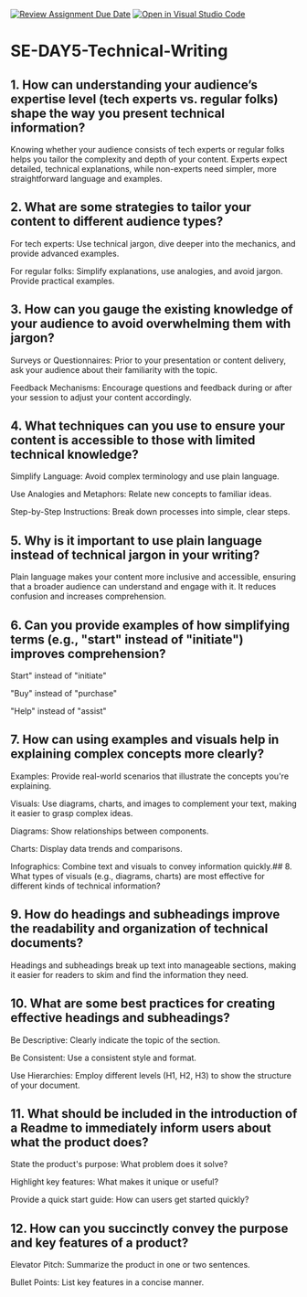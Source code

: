 [![Review Assignment Due Date](https://classroom.github.com/assets/deadline-readme-button-22041afd0340ce965d47ae6ef1cefeee28c7c493a6346c4f15d667ab976d596c.svg)](https://classroom.github.com/a/zsAR-pyY)
[![Open in Visual Studio Code](https://classroom.github.com/assets/open-in-vscode-2e0aaae1b6195c2367325f4f02e2d04e9abb55f0b24a779b69b11b9e10269abc.svg)](https://classroom.github.com/online_ide?assignment_repo_id=18481754&assignment_repo_type=AssignmentRepo)
# SE-DAY5-Technical-Writing
## 1. How can understanding your audience’s expertise level (tech experts vs. regular folks) shape the way you present technical information?
Knowing whether your audience consists of tech experts or regular folks helps you tailor the complexity and depth of your content. Experts expect detailed, technical explanations, while non-experts need simpler, more straightforward language and examples.
## 2. What are some strategies to tailor your content to different audience types?
For tech experts: Use technical jargon, dive deeper into the mechanics, and provide advanced examples.

For regular folks: Simplify explanations, use analogies, and avoid jargon. Provide practical examples.
## 3. How can you gauge the existing knowledge of your audience to avoid overwhelming them with jargon?
Surveys or Questionnaires: Prior to your presentation or content delivery, ask your audience about their familiarity with the topic.

Feedback Mechanisms: Encourage questions and feedback during or after your session to adjust your content accordingly.

## 4. What techniques can you use to ensure your content is accessible to those with limited technical knowledge?
Simplify Language: Avoid complex terminology and use plain language.

Use Analogies and Metaphors: Relate new concepts to familiar ideas.

Step-by-Step Instructions: Break down processes into simple, clear steps.
## 5. Why is it important to use plain language instead of technical jargon in your writing?
Plain language makes your content more inclusive and accessible, ensuring that a broader audience can understand and engage with it. It reduces confusion and increases comprehension.

## 6. Can you provide examples of how simplifying terms (e.g., "start" instead of "initiate") improves comprehension?
Start" instead of "initiate"

"Buy" instead of "purchase"

"Help" instead of "assist"

## 7. How can using examples and visuals help in explaining complex concepts more clearly?
Examples: Provide real-world scenarios that illustrate the concepts you're explaining.

Visuals: Use diagrams, charts, and images to complement your text, making it easier to grasp complex ideas.

Diagrams: Show relationships between components.

Charts: Display data trends and comparisons.

Infographics: Combine text and visuals to convey information quickly.## 8. What types of visuals (e.g., diagrams, charts) are most effective for different kinds of technical information?


## 9. How do headings and subheadings improve the readability and organization of technical documents?
Headings and subheadings break up text into manageable sections, making it easier for readers to skim and find the information they need.

## 10. What are some best practices for creating effective headings and subheadings?
Be Descriptive: Clearly indicate the topic of the section.

Be Consistent: Use a consistent style and format.

Use Hierarchies: Employ different levels (H1, H2, H3) to show the structure of your document.
## 11. What should be included in the introduction of a Readme to immediately inform users about what the product does?
State the product's purpose: What problem does it solve?

Highlight key features: What makes it unique or useful?

Provide a quick start guide: How can users get started quickly?

## 12. How can you succinctly convey the purpose and key features of a product?
Elevator Pitch: Summarize the product in one or two sentences.

Bullet Points: List key features in a concise manner.


